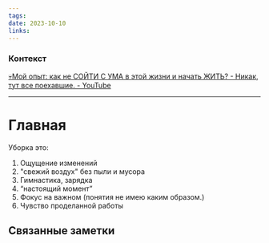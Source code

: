 ```yaml
---
tags: 
date: 2023-10-10
links:
---
```

### Контекст
[💀Мой опыт: как не СОЙТИ С УМА в этой жизни и начать ЖИТЬ? - Никак, тут все поехавшие. - YouTube](https://www.youtube.com/watch?v=fGstgdz2thk&list=WL&index=2&t=1782s)

--- 
# Главная
Уборка это:
1. Ощущение изменений
2. "свежий воздух" без пыли и мусора
3. Гимнастика, зарядка
4. “настоящий момент”
5. Фокус на важном (понятия не имею каким образом.)
6. Чувство проделанной работы

















## Связанные заметки

